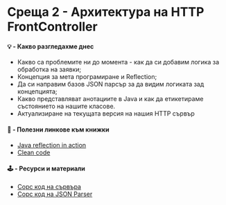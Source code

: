 # Среща 2 - Архитектура на HTTP FrontController
 
#### 💡 - Какво разгледахме днес
- Какво са проблемите ни до момента - как да си добавим логика за обработка на заявки;
- Концепция за мета програмиране и Reflection;
- Да си направим базов JSON парсър за да видим логиката зад концепцията;
- Какво представляват анотациите в Java и как да етикетираме състоянието на нашите класове.
- Актуализиране на текущата версия на нашия HTTP сървър

#### 📖 - Полезни линкове към книжки
- [Java reflection in action](https://github.com/ankuanand/ImportantJavaBooks/blob/master/Java%20Reflection%20in%20Action%2C%202005.pdf)
- [Clean code](https://github.com/dev-marko/clean-code-book)

#### 🕹️ - Ресурси и материали
 * [Сорс код на сървъра](./source/MyHttpServer)
 * [Сорс код на JSON Parser](./source/JsonParser)